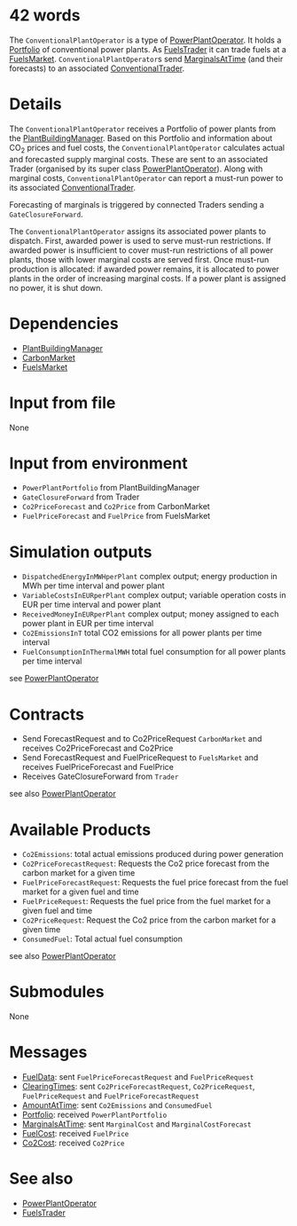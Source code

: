 # 42 words

The `ConventionalPlantOperator` is a type of [PowerPlantOperator](./PowerPlantOperator.md).
It holds a [Portfolio](../Modules/Portfolio.md) of conventional power plants.
As [FuelsTrader](../Abilities/FuelsTrader.md) it can trade fuels at a [FuelsMarket](./FuelsMarket.md).
`ConventionalPlantOperator`s send [MarginalsAtTime](../Comms/MarginalsAtTime.md) (and their forecasts) to an associated [ConventionalTrader](./ConventionalTrader.md).

# Details

The `ConventionalPlantOperator` receives a Portfolio of power plants from the [PlantBuildingManager](./PlantBuildingManager.md).
Based on this Portfolio and information about CO<sub>2</sub> prices and fuel costs, the `ConventionalPlantOperator` calculates actual and forecasted supply marginal costs.
These are sent to an associated Trader (organised by its super class [PowerPlantOperator](./PowerPlantOperator.md)).
Along with marginal costs, `ConventionalPlantOperator` can report a must-run power to its associated [ConventionalTrader](./ConventionalTrader.md).

Forecasting of marginals is triggered by connected Traders sending a `GateClosureForward`.

The `ConventionalPlantOperator` assigns its associated power plants to dispatch.
First, awarded power is used to serve must-run restrictions.
If awarded power is insufficient to cover must-run restrictions of all power plants, those with lower marginal costs are served first. 
Once must-run production is allocated: if awarded power remains, it is allocated to power plants in the order of increasing marginal costs.
If a power plant is assigned no power, it is shut down.

# Dependencies

* [PlantBuildingManager](./PlantBuildingManager.md)
* [CarbonMarket](./CarbonMarket.md)
* [FuelsMarket](./FuelsMarket.md)

# Input from file

None

# Input from environment

* `PowerPlantPortfolio` from PlantBuildingManager
* `GateClosureForward` from Trader
* `Co2PriceForecast` and `Co2Price` from CarbonMarket
* `FuelPriceForecast` and `FuelPrice` from FuelsMarket

# Simulation outputs

* `DispatchedEnergyInMWHperPlant` complex output; energy production in MWh per time interval and power plant
* `VariableCostsInEURperPlant` complex output; variable operation costs in EUR per time interval and power plant
* `ReceivedMoneyInEURperPlant` complex output; money assigned to each power plant in EUR per time interval
* `Co2EmissionsInT` total CO2 emissions for all power plants per time interval
* `FuelConsumptionInThermalMWH` total fuel consumption for all power plants per time interval

see [PowerPlantOperator](./PowerPlantOperator.md)

# Contracts

* Send ForecastRequest and to Co2PriceRequest `CarbonMarket` and receives Co2PriceForecast and Co2Price
* Send ForecastRequest and FuelPriceRequest to `FuelsMarket` and receives FuelPriceForecast and FuelPrice
* Receives GateClosureForward from `Trader`

see also [PowerPlantOperator](./PowerPlantOperator.md)

# Available Products

* `Co2Emissions`: total actual emissions produced during power generation
* `Co2PriceForecastRequest`: Requests the Co2 price forecast from the carbon market for a given time
* `FuelPriceForecastRequest`: Requests the fuel price forecast from the fuel market for a given fuel and time
* `FuelPriceRequest`: Requests the fuel price from the fuel market for a given fuel and time
* `Co2PriceRequest`: Request the Co2 price from the carbon market for a given time
* `ConsumedFuel`: Total actual fuel consumption

see also [PowerPlantOperator](./PowerPlantOperator.md)

# Submodules

None

# Messages

* [FuelData](../Comms/FuelData.md): sent `FuelPriceForecastRequest` and `FuelPriceRequest`
* [ClearingTimes](../Comms/ClearingTimes.md): sent `Co2PriceForecastRequest`, `Co2PriceRequest`, `FuelPriceRequest` and `FuelPriceForecastRequest`
* [AmountAtTime](../Comms/AmountAtTime.md): sent `Co2Emissions` and `ConsumedFuel`
* [Portfolio](../Modules/Portfolio.md): received `PowerPlantPortfolio`
* [MarginalsAtTime](../Comms/MarginalsAtTime.md): sent `MarginalCost` and `MarginalCostForecast`
* [FuelCost](../Comms/FuelCost.md): received `FuelPrice`
* [Co2Cost](../Comms/Co2Cost.md): received `Co2Price`

# See also

* [PowerPlantOperator](./PowerPlantOperator.md)
* [FuelsTrader](../Abilities/FuelsTrader.md)